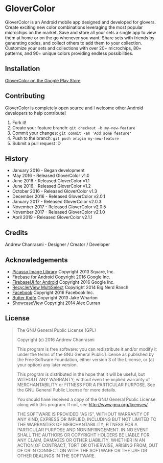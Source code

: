 # GloverColor

GloverColor is an Android mobile app designed and developed for glovers. Create exciting new color combinations leveraging the most popular microchips on the market. Save and store all your sets a single app to view them at home or on the go whenever you want. Share sets with friends by generating codes, and collect others to add them to your collection. Customize your sets and collections with over 20+ microchips, 80+ patterns, and 90+ unique colors providing endless possibilities.

## Installation

[GloverColor on the Google Play Store](https://play.google.com/store/apps/details?id=com.achanr.glovercolorapp)

## Contributing

GloverColor is completely open source and I welcome other Android developers to help contribute!

1. Fork it!
2. Create your feature branch: `git checkout -b my-new-feature`
3. Commit your changes: `git commit -am 'Add some feature'`
4. Push to the branch: `git push origin my-new-feature`
5. Submit a pull request :D

## History

 - January 2016 - Began development
 - May 2016 - Released GloverColor v1.0
 - June 2016 - Released GloverColor v1.1
 - June 2016 - Released GloverColor v1.2
 - October 2016 - Released GloverColor v1.3
 - December 2016 - Released GloverColor v2.0.1
 - January 2017 - Released GloverColor v2.0.3
 - November 2017 - Released GloverColor v2.0.5
 - November 2017 - Released GloverColor v2.1.0
 - April 2019 - Released GloverColor v2.1.1

## Credits

Andrew Chanrasmi - Designer / Creator / Developer

## Acknowledgements

 - [Picasso Image Library](https://github.com/square/picasso) Copyright 2013 Square, Inc.
 - [Firebase for Android](https://firebase.google.com/) Copyright 2016 Google Inc.
 - [FirebaseUI for Android](https://github.com/firebase/FirebaseUI-Android) Copyright 2016 Google Inc.
 - [RecyclerView MultiSelect](https://github.com/bignerdranch/recyclerview-multiselect) Copyright 2014 Big Nerd Ranch
 - [Facebook](https://developers.facebook.com/) Copyright 2016 Facebook Inc.
 - [Butter Knife](http://jakewharton.github.io/butterknife/) Copyright 2013 Jake Wharton
 - [ShowcaseView](https://github.com/amlcurran/ShowcaseView) Copyright 2014 Alex Curran

## License

> The GNU General Public License (GPL)
>
> Copyright (c) 2016 Andrew Chanrasmi
>
> This program is free software: you can redistribute it and/or modify
> it under the terms of the GNU General Public License as published by
> the Free Software Foundation, either version 3 of the License, or (at
> your option) any later version.
>
> This program is distributed in the hope that it will be useful, but
> WITHOUT ANY WARRANTY; without even the implied warranty of
> MERCHANTABILITY or FITNESS FOR A PARTICULAR PURPOSE.  See the GNU
> General Public License for more details.
>
> You should have received a copy of the GNU General Public License
> along with this program.  If not, see <http://www.gnu.org/licenses/>.
>
> THE SOFTWARE IS PROVIDED "AS IS", WITHOUT WARRANTY OF ANY KIND,
> EXPRESS OR IMPLIED, INCLUDING BUT NOT LIMITED TO THE WARRANTIES OF
> MERCHANTABILITY, FITNESS FOR A PARTICULAR PURPOSE AND NONINFRINGEMENT.
> IN NO EVENT SHALL THE AUTHORS OR COPYRIGHT HOLDERS BE LIABLE FOR ANY
> CLAIM, DAMAGES OR OTHER LIABILITY, WHETHER IN AN ACTION OF CONTRACT,
> TORT OR OTHERWISE, ARISING FROM, OUT OF OR IN CONNECTION WITH THE
> SOFTWARE OR THE USE OR OTHER DEALINGS IN THE SOFTWARE.
